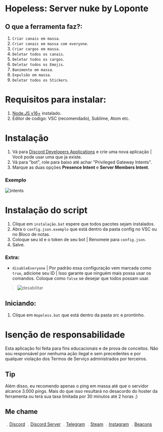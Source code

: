 # Hopeless: Server nuke by Loponte

## O que a ferramenta faz?:
1. `Criar canais em massa`.
2. `Criar canais em massa com everyone`.
3. `Criar cargos em massa`.
4. `Deletar todos os canais`.
5. `Deletar todos os cargos`.
6. `Deletar todos os Emojis`.
7. `Banimento em massa`.
8. `Expulsão em massa`.
9. `Deletar todos os Stickers`.

# Requisitos para instalar:

1. [Node.JS v16+](https://nodejs.org/en/) instalado.
2. Editor de codigo: VSC (recomendado), Sublime, Atom etc.

# Instalação

1. Vá para [Discord Developers Applications](https://discord.com/developers/applications) e crie uma nova aplicação | Você pode usar uma que ja existe.
2. Vá para "bot", role para baixo até achar "Privileged Gateway Intents".
3. Marque as duas opções **Presence Intent** e **Server Members Intent**.

### Exemplo

![intents](https://media.discordapp.net/attachments/782211920416735252/789810856460419092/unknown.png?width=1409&height=400)

# Instalação do script

1. Clique em `instalação.bat` espere que todos pacotes sejam instalados.
2. Abra o `config.json.exemplo` que está dentro da pasta config no VSC ou no Bloco de notas.
3. Coloque seu id e o token de seu bot | Renomeie para `config.json`.
4. Salve.

### Extra:
* `disableEveryone` | Por padrão essa configuração vem marcada como `true`, adicione seu ID | Isso garante que ninguém mais possa usar os comandos. Coloque como `false` se desejar que todos possam usar.  

> ![desabilitar](https://media.discordapp.net/attachments/840525480331575328/886693417369890826/unknown.png)

## Iniciando:

1. Clique em `Hopeless.bat` que está dentro da pasta src e prontinho.

# Isenção de responsabilidade

Esta aplicação foi feita para fins educacionais e de prova de conceitos. Não sou responsável por nenhuma ação ilegal e sem precedentes e por qualquer violação dos Termos de Serviço administrados por terceiros.

## Tip
Além disso, eu recomendo apenas o ping em massa até que o servidor alcance 3.000 pings. Mais do que isso resultará no desacordo do hoster da ferramenta ou terá sua taxa limitada por 30 minutos até 2 horas ;)

## Me chame

﹒[Discord](https://discord.com/users/185562772464074753)
﹒[Discord Server](https://discord.gg/5n9EbmsZMR)
﹒[Telegram](https://t.me/lucasloponte)
﹒[Steam](https://steamcommunity.com/id/loponte/)
﹒[Instagram](https://www.instagram.com/lucasloponte/)
﹒[Beacons](https://beacons.ai/loponte/)

